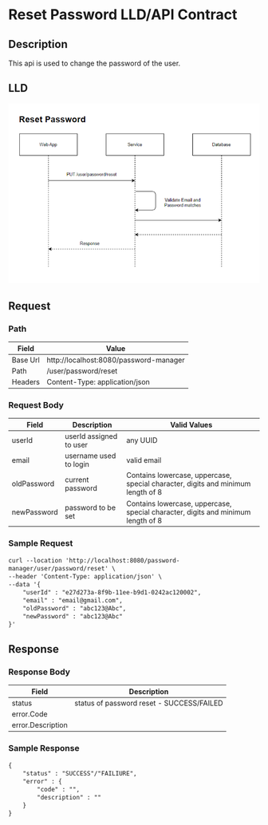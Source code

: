 # Reset Password LLD/API Contract

## Description
This api is used to change the password of the user.

## LLD
![Forgot Password Level Diagram](./assets/ResetPasswordLld.png)


## Request

### Path
| **Field** | **Value**                               |
|-----------|-----------                              |
| Base Url  | http://localhost:8080/password-manager  |
| Path      |    /user/password/reset                 |
| Headers   | Content-Type: application/json          |

### Request Body
| **Field**    | **Description**             | **Valid Values**                                                                 |
|--------------|-----------------------------|----------------------------------------------------------------------------------|
| userId       | userId assigned to user     | any UUID                                                                         |
| email        | username used to login      | valid email                                                                      |
| oldPassword  | current password            | Contains lowercase, uppercase, special character, digits and minimum length of 8 |
| newPassword  | password to be set          | Contains lowercase, uppercase, special character, digits and minimum length of 8 |



### Sample Request
```
curl --location 'http://localhost:8080/password-manager/user/password/reset' \
--header 'Content-Type: application/json' \
--data '{
    "userId" : "e27d273a-8f9b-11ee-b9d1-0242ac120002",
    "email" : "email@gmail.com",
    "oldPassword" : "abc123@Abc",
    "newPassword" : "abc123@Abc"
}'
```

## Response

### Response Body
| **Field**          | **Description**                            |
|--------------------|------------------------------------------  |
| status             | status of password reset - SUCCESS/FAILED  |
| error.Code         |                                            |
| error.Description  |                                            |

### Sample Response
```
{
    "status" : "SUCCESS"/"FAILIURE",
    "error" : {
        "code" : "",
        "description" : ""
    }
}
```



